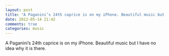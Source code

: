 ```yaml
---
layout: post
title: "A Paganini’s 24th caprice is on my iPhone. Beautiful music but I have no idea why it is there."
date: 2012-05-14 21:42
comments: true
categories: music
---
```


A Paganini’s 24th caprice is on my iPhone. Beautiful music but I have no idea why it is there.

